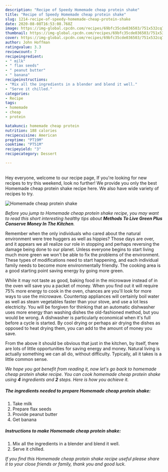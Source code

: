 ```yaml
---
description: "Recipe of Speedy Homemade cheap protein shake"
title: "Recipe of Speedy Homemade cheap protein shake"
slug: 1214-recipe-of-speedy-homemade-cheap-protein-shake
date: 2020-08-08T16:53:08.768Z
image: https://img-global.cpcdn.com/recipes/69bfc35cde036503/751x532cq70/homemade-cheap-protein-shake-recipe-main-photo.jpg
thumbnail: https://img-global.cpcdn.com/recipes/69bfc35cde036503/751x532cq70/homemade-cheap-protein-shake-recipe-main-photo.jpg
cover: https://img-global.cpcdn.com/recipes/69bfc35cde036503/751x532cq70/homemade-cheap-protein-shake-recipe-main-photo.jpg
author: John Hoffman
ratingvalue: 3.3
reviewcount: 7
recipeingredient:
- " milk"
- " flax seeds"
- " peanut butter"
- " banana"
recipeinstructions:
- "Mix all the ingredients in a blender and blend it well."
- "Serve it chilled."
categories:
- Recipe
tags:
- homemade
- cheap
- protein

katakunci: homemade cheap protein 
nutrition: 188 calories
recipecuisine: American
preptime: "PT19M"
cooktime: "PT51M"
recipeyield: "3"
recipecategory: Dessert

---
```

<br>
Hey everyone, welcome to our recipe page, If you're looking for new recipes to try this weekend, look no further! We provide you only the best Homemade cheap protein shake recipe here. We also have wide variety of recipes to try.
<br>


![Homemade cheap protein shake](https://img-global.cpcdn.com/recipes/69bfc35cde036503/751x532cq70/homemade-cheap-protein-shake-recipe-main-photo.jpg)

<i>Before you jump to Homemade cheap protein shake recipe, you may want to read this short interesting healthy tips about 
<strong>Methods To Live Green Plus Conserve Money In The Kitchen</strong>.</i>
</br>

Remember when the only individuals who cared about the natural environment were tree huggers as well as hippies? Those days are over, and it appears we all realize our role in stopping and perhaps reversing the damage being done to our planet. Unless everyone begins to start living much more green we won't be able to fix the problems of the environment. These types of modifications need to start happening, and each individual family needs to become more environmentally friendly. The cooking area is a good starting point saving energy by going more green.

While it may not taste as good, baking food in the microwave instead of in the oven will save you a packet of money. When you find out it will require 75% more energy to cook in the oven, chances are you'll look for more ways to use the microwave. Countertop appliances will certainly boil water as well as steam vegetables faster than your stove, and use a lot less electricity. You will be forgiven for thinking that an automatic dishwasher uses more energy than washing dishes the old-fashioned method, but you would be wrong. A dishwasher is particularly economical when it's full before a cycle is started. By cool drying or perhaps air drying the dishes as opposed to heat drying them, you can add to the amount of money you save.

From the above it should be obvious that just in the kitchen, by itself, there are lots of little opportunities for saving energy and money. Natural living is actually something we can all do, without difficulty. Typically, all it takes is a little common sense.


<i>We hope you got benefit from reading it, now let's go back to homemade cheap protein shake recipe. You can cook homemade cheap protein shake using <strong>4</strong> ingredients and <strong>2</strong> steps. Here is how you achieve it.
</i>

##### The ingredients needed to prepare Homemade cheap protein shake:

1. Take  milk
1. Prepare  flax seeds
1. Provide  peanut butter
1. Get  banana


##### Instructions to make Homemade cheap protein shake:

1. Mix all the ingredients in a blender and blend it well.
1. Serve it chilled.


<i>If you find this Homemade cheap protein shake recipe useful please share it to your close friends or family, thank you and good luck.</i>
